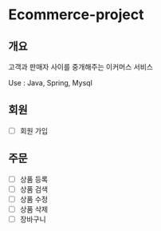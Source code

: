 # Ecommerce-project
## 개요
고객과 판매자 사이를 중개해주는 이커머스 서비스

Use : Java, Spring, Mysql

## 회원
- [ ] 회원 가입

## 주문
- [ ] 상품 등록
- [ ] 상품 검색
- [ ] 상품 수정
- [ ] 상품 삭제
- [ ] 장바구니
